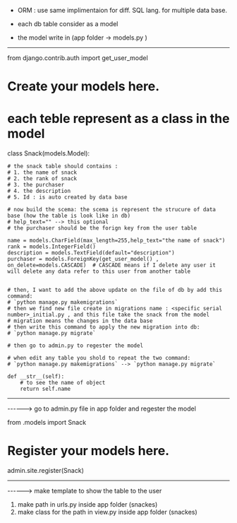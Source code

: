 * ORM : use same implimentaion for diff. SQL lang. for multiple data base.

* each db table consider as a model
* the model write in (app folder -> models.py )

______________________
from django.contrib.auth import get_user_model

# Create your models here.

# each teble represent as a class in the model

class Snack(models.Model):

    # the snack table should contains :
    # 1. the name of snack
    # 2. the rank of snack
    # 3. the purchaser 
    # 4. the description 
    # 5. Id : is auto created by data base

    # now build the scema: the scema is represent the strucure of data base (how the table is look like in db)
    # help_text="" --> this optional
    # the purchaser should be the forign key from the user table

    name = models.CharField(max_length=255,help_text="the name of snack")
    rank = models.IntegerField()
    description = models.TextField(default="description")
    purchaser = models.ForeignKey(get_user_model() , on_delete=models.CASCADE)  # CASCADE means if I delete any user it will delete any data refer to this user from another table


    # then, I want to add the above update on the file of db by add this command:
    # `python manage.py makemigrations`
    # then we find new file create in migrations name : <specific serial number>_initial.py , and this file take the snack from the model
    # migration means the changes in the data base
    # then write this command to apply the new migration into db:
    # `python manage.py migrate`

    # then go to admin.py to regester the model

    # when edit any table you shold to repeat the two command:
    # `python manage.py makemigrations` --> `python manage.py migrate`

    def __str__(self):
        # to see the name of object
        return self.name

______________________

------> go to admin.py file in app folder and regester the model

from .models import Snack

# Register your models here.

admin.site.register(Snack)

---------------------

------> make template to show the table to the user

1. make path in urls.py inside app folder (snackes)
2. make class for the path in view.py inside app folder (snackes)